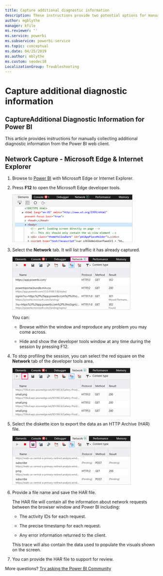 ```yaml
---
title: Capture additional diagnostic information
description: These instructions provide two potential options for manually collecting additional diagnostic information from the Power BI web client.
author: mgblythe
manager: kfile
ms.reviewer: ''
ms.service: powerbi
ms.subservice: powerbi-service
ms.topic: conceptual
ms.date: 04/25/2019
ms.author: mblythe
ms.custom: seodec18
LocalizationGroup: Troubleshooting
---
```


# Capture additional diagnostic information

## CaptureAdditional Diagnostic Information for Power BI

This article provides instructions for manually collecting additional diagnostic information from the Power BI web client.

## Network Capture - Microsoft Edge & Internet Explorer

1. Browse to [Power BI](https://app.powerbi.com) with Microsoft Edge or Internet Explorer.

1. Press **F12** to open the Microsoft Edge developer tools.

   ![Screenshot of Microsoft Edge Developer tools Elements tab.](media/service-admin-capturing-additional-diagnostic-information-for-power-bi/edge-developer-tools.png)

1. Select the **Network** tab. It will list traffic it has already captured.

   ![Screenshot of Microsoft Edge Developer tools Network tab.](media/service-admin-capturing-additional-diagnostic-information-for-power-bi/edge-network-tab.png)

    You can:

    * Browse within the window and reproduce any problem you may come across.

    * Hide and show the developer tools window at any time during the session by pressing F12.

1. To stop profiling the session, you can select the red square on the **Network** tab of the developer tools area.

   ![Screenshot of Microsoft Edge Developer tools Network tab with a call out of the Stop button.](media/service-admin-capturing-additional-diagnostic-information-for-power-bi/edge-network-tab-stop.png)

1. Select the diskette icon to export the data as an HTTP Archive (HAR) file.

   ![Screenshot of Microsoft Edge Developer tools Network tab with a callout of the diskette icon.](media/service-admin-capturing-additional-diagnostic-information-for-power-bi/edge-network-tab-save.png)

1. Provide a file name and save the HAR file.

    The HAR file will contain all the information about network requests between the browser window and Power BI including:

    * The activity IDs for each request.

    * The precise timestamp for each request.

    * Any error information returned to the client.

    This trace will also contain the data used to populate the visuals shown on the screen.

1. You can provide the HAR file to support for review.

More questions? [Try asking the Power BI Community](http://community.powerbi.com/)